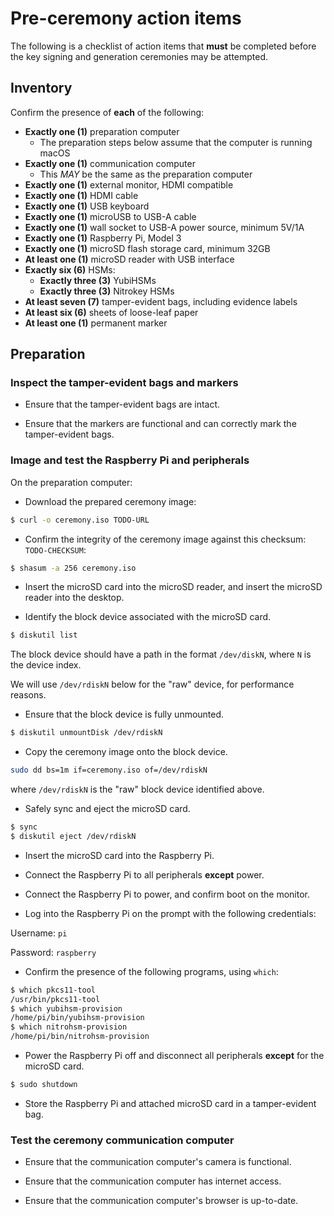 Pre-ceremony action items
=========================

The following is a checklist of action items that **must** be completed
before the key signing and generation ceremonies may be attempted.

## Inventory

Confirm the presence of **each** of the following:

* **Exactly one (1)** preparation computer
  * The preparation steps below assume that the computer is running macOS
* **Exactly one (1)** communication computer
  * This *MAY* be the same as the preparation computer
* **Exactly one (1)** external monitor, HDMI compatible
* **Exactly one (1)** HDMI cable
* **Exactly one (1)** USB keyboard
* **Exactly one (1)** microUSB to USB-A cable
* **Exactly one (1)** wall socket to USB-A power source, minimum 5V/1A
* **Exactly one (1)** Raspberry Pi, Model 3
* **Exactly one (1)** microSD flash storage card, minimum 32GB
* **At least one (1)** microSD reader with USB interface
* **Exactly six (6)** HSMs:
  * **Exactly three (3)** YubiHSMs
  * **Exactly three (3)** Nitrokey HSMs
* **At least seven (7)** tamper-evident bags, including evidence labels
* **At least six (6)** sheets of loose-leaf paper
* **At least one (1)** permanent marker

## Preparation

### Inspect the tamper-evident bags and markers

* Ensure that the tamper-evident bags are intact.

* Ensure that the markers are functional and can correctly mark the tamper-evident bags.

### Image and test the Raspberry Pi and peripherals

On the preparation computer:

* Download the prepared ceremony image:

```bash
$ curl -o ceremony.iso TODO-URL
```

* Confirm the integrity of the ceremony image against this checksum: `TODO-CHECKSUM`:

```bash
$ shasum -a 256 ceremony.iso
```

* Insert the microSD card into the microSD reader, and insert the microSD reader into the
desktop.

* Identify the block device associated with the microSD card.

```bash
$ diskutil list
```

The block device should have a path in the format `/dev/diskN`, where `N` is the device index.

We will use `/dev/rdiskN` below for the "raw" device, for performance reasons.

* Ensure that the block device is fully unmounted.

```bash
$ diskutil unmountDisk /dev/rdiskN
```

* Copy the ceremony image onto the block device.

```bash
sudo dd bs=1m if=ceremony.iso of=/dev/rdiskN
```

where `/dev/rdiskN` is the "raw" block device identified above.

* Safely sync and eject the microSD card.

```bash
$ sync
$ diskutil eject /dev/rdiskN
```

* Insert the microSD card into the Raspberry Pi.

* Connect the Raspberry Pi to all peripherals **except** power.

* Connect the Raspberry Pi to power, and confirm boot on the monitor.

* Log into the Raspberry Pi on the prompt with the following credentials:

Username: `pi`

Password: `raspberry`

* Confirm the presence of the following programs, using `which`:

```bash
$ which pkcs11-tool
/usr/bin/pkcs11-tool
$ which yubihsm-provision
/home/pi/bin/yubihsm-provision
$ which nitrohsm-provision
/home/pi/bin/nitrohsm-provision
```

* Power the Raspberry Pi off and disconnect all peripherals **except** for the microSD card.

```bash
$ sudo shutdown
```

* Store the Raspberry Pi and attached microSD card in a tamper-evident bag.

### Test the ceremony communication computer

* Ensure that the communication computer's camera is functional.

* Ensure that the communication computer has internet access.

* Ensure that the communication computer's browser is up-to-date.
